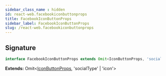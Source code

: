 ```yaml
---
sidebar_class_name : hidden
id: react-web.facebookiconbuttonprops
title: FacebookIconButtonProps
sidebar_label: FacebookIconButtonProps
slug: /react-web.facebookiconbuttonprops
---
```






## Signature

```typescript
interface FacebookIconButtonProps extends Omit<IconButtonProps, 'socialType' | 'icon'> 
```
**Extends:** Omit&lt;[IconButtonProps](./react-web.iconbuttonprops), 'socialType' \| 'icon'&gt;

